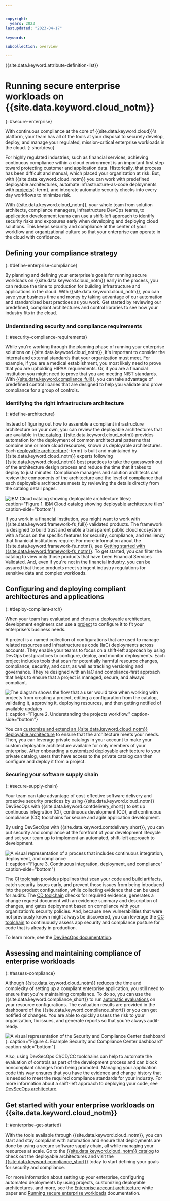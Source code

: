 ```yaml
---


copyright:
  years: 2023
lastupdated: "2023-04-17"

keywords:

subcollection: overview

---
```


{{site.data.keyword.attribute-definition-list}}

# Running secure enterprise workloads on {{site.data.keyword.cloud_notm}}
{: #secure-enterprise}

With continuous compliance at the core of {{site.data.keyword.cloud}}'s platform, your team has all of the tools at your disposal to securely develop, deploy, and manage your regulated, mission-critical enterprise workloads in the cloud.
{: shortdesc}

For highly regulated industries, such as financial services, achieving continuous compliance within a cloud environment is an important first step toward protecting customer and application data. Historically, that process has been difficult and manual, which placed your organization at risk. But, with {{site.data.keyword.cloud_notm}} you can work with predefined deployable architectures, automate infrastructure-as-code deployments with [projects](#x2035151){: term}, and integrate automatic security checks into every day workflows to minimize risk.

With {{site.data.keyword.cloud_notm}}, your whole team from solution architects, compliance managers, infrastructure DevOps teams, to application development teams can use a shift-left approach to identify security risks and exposures early when developing and deploying cloud solutions. This keeps security and compliance at the center of your workflow and organizational culture so that your enterprise can operate in the cloud with confidence.

## Defining your compliance strategy
{: #define-enterprise-compliance}

By planning and defining your enterprise's goals for running secure workloads on {{site.data.keyword.cloud_notm}} early in the process, you can reduce the time to production for building infrastructure and applications in the cloud. With {{site.data.keyword.cloud_notm}}, you can save your business time and money by taking advantage of our automation and standardized best practices as you work. Get started by reviewing our predefined, compliant architectures and control libraries to see how your industry fits in the cloud.

### Understanding security and compliance requirements
{: #security-compliance-requirements}

While you're working through the planning phase of running your enterprise solutions on {{site.data.keyword.cloud_notm}}, it's important to consider the internal and external standards that your organization must meet. For example, if you are a medical establishment, you most likely need to prove that you are upholding HIPAA requirements. Or, if you are a financial institution you might need to prove that you are meeting NIST standards. With [{{site.data.keyword.compliance_full}}](/docs/security-compliance?topic=security-compliance-getting-started), you can take advantage of predefined control libaries that are designed to help you validate and prove compliance for a group of controls.

### Identifying the right infrastructure architecture
{: #define-architecture}

Instead of figuring out how to assemble a compliant infrastructure architecture on your own, you can review the deployable architectures that are available in [the catalog](/catalog#reference_architecture). {{site.data.keyword.cloud_notm}} provides automation for the deployment of common architectural patterns that combine one or more cloud resources, known as deployable architectures. Each [deployable architecture](#x10293733){: term} is built and maintained by {{site.data.keyword.cloud_notm}} experts following {{site.data.keyword.cloud_notm}} best practices to take the guesswork out of the architecture design process and reduce the time that it takes to deploy to just minutes. Compliance managers and solution architects can review the components of the architecture and the level of compliance that each deployable architecture meets by reviewing the details directly from the catalog detail pages.

![IBM Cloud catalog showing deployable architecture tiles](images/catalog.svg){: caption="Figure 1. IBM Cloud catalog showing deployable architecture tiles" caption-side="bottom"}

If you work in a financial institution, you might want to work with {{site.data.keyword.framework-fs_full}} validated products. The framework is designed to build trust and enable a transparent public cloud ecosystem with a focus on the specific features for security, compliance, and resiliency that finanicial institutions require. For more information about the {{site.data.keyword.framework-fs_notm}}, see [Getting started with {{site.data.keyword.framework-fs_notm}}](/docs/framework-financial-services?topic=framework-financial-services-about). To get started, you can filter the catalog to view only those products that have been Financial Services Validated. And, even if you're not in the financial industry, you can be assured that these products meet stringent industry regulations for sensitive data and complex workloads.

## Configuring and deploying compliant architectures and applications
{: #deploy-compliant-arch}

When your team has evaluated and chosen a deployable architecture, development engineers can use a [project](/docs/secure-enterprise?topic=secure-enterprise-understanding-projects#project-benefits) to configure it to fit your enterprise's business needs.

A project is a named collection of configurations that are used to manage related resources and Infrastructure as code (IaC) deployments across accounts. They enable your teams to focus on a shift-left approach by using DevOps best practices to configure, deploy, and monitor deployments. Each project includes tools that scan for potentially harmful resource changes, compliance, security, and cost, as well as tracking versioning and governance. They're designed with an IaC and compliance-first approach that helps to ensure that a project is managed, secure, and always compliant.

![The diagram shows the flow that a user would take when working with projects from creating a project, editing a configuration from the catalog, validating it, approving it, deploying resources, and then getting notified of available updates](images/projects-flow.svg){: caption="Figure 2. Understanding the projects workflow." caption-side="bottom"}

You can [customize and extend an {{site.data.keyword.cloud_notm}} deployable architecture](/docs/secure-enterprise?topic=secure-enterprise-customize-from-catalog) to ensure that the architecture meets your needs. Then, you can leverage private catalogs in your account to make your custom deployable architecture available for only members of your enterprise. After onboarding a customized deployable architecture to your private catalog, users that have access to the private catalog can then configure and deploy it from a project.

### Securing your software supply chain
{: #secure-supply-chain}

Your team can take advantage of cost-effective software delivery and proactive security practices by using {{site.data.keyword.cloud_notm}} DevSecOps with {{site.data.keyword.contdelivery_short}} to set up continuous integration (CI), continuous development (CD), and continuous compliance (CC) toolchains for secure and agile application development.

By using DevSecOps with {{site.data.keyword.contdelivery_short}}, you can put security and compliance at the forefront of your development lifecycle and set your team up to implement an automated, shift-left approach to development.

![A visual representation of a process that includes continuous integration, deployment, and compliance](images/cd.svg){: caption="Figure 3. Continuous integration, deployment, and compliance" caption-side="bottom"}

The [CI toolchain](/docs/devsecops?topic=devsecops-cd-devsecops-ci-pipeline) provides pipelines that scan your code and build artifacts, catch security issues early, and prevent those issues from being introduced into the product configuration, while collecting evidence that can be used for audits. The [CD toolchain](/docs/devsecops?topic=devsecops-cd-devsecops-cd-pipeline) checks for required evidence, generates a change request document with an evidence summary and description of changes, and gates deployment based on compliance with your organization’s security policies. And, because new vulnerabilities that were not previously known might always be discovered, you can leverage the [CC toolchain](/docs/devsecops?topic=devsecops-devsecops-cc-pipeline) to continuously assess app security and compliance posture for code that is already in production.

To learn more, see the [DevSecOps documentation](/docs/devsecops?topic=devsecops-devsecops_intro).


## Assessing and maintaining compliance of enterprise workloads
{: #assess-compliance}

Although {{site.data.keyword.cloud_notm}} reduces the time and complexity of setting up a compliant enterprise application, you still need to ensure that you're maintaining compliance. To do so, you can use the {{site.data.keyword.compliance_short}} to run [automatic evaluations](/docs/security-compliance?topic=security-compliance-scan-resources) on your resource configurations. The evaluation results are provided in the dashboard of the {{site.data.keyword.compliance_short}} or you can get notified of changes. You are able to quickly assess the risk to your organization, fix issues, and generate reports so that you're always audit-ready.

![A visual representation of the Security and Compliance Center dashboard](images/dashboard.svg){: caption="Figure 4. Example Security and Compliance Center dashboard" caption-side="bottom"}

Also, using DevSecOps CI/CD/CC toolchains can help to automate the evaluation of controls as part of the development process and can block noncompliant changes from being promoted. Managing your application code this way ensures that you have the evidence and change history that is needed to meet the required compliance standards for your industry. For more information about a shift-left approach to deploying your code, see [DevSecOps architecture](/docs/devsecops?topic=devsecops-cd-devsecops-arch).


## Get started with your enterprise workloads on {{site.data.keyword.cloud_notm}}
{: #enterprise-get-started}

With the tools available through {{site.data.keyword.cloud_notm}}, you can start and stay compliant with automation and ensure that deployments are done by using a secure software supply chain, all while managing your resources at scale. Go to the [{{site.data.keyword.cloud_notm}} catalog](/catalog) to check out the deployable architectures and visit the [{{site.data.keyword.compliance_short}}](/security-compliance/overview) today to start defining your goals for security and compliance.

For more information about setting up your enterprise, configuring automated deployments by using projects, customizing deployable architectures, and more, see the [Enterprise account architecture](/docs/enterprise-account-architecture) white paper and [Running secure enterprise workloads](/docs/secure-enterprise) documentation.
